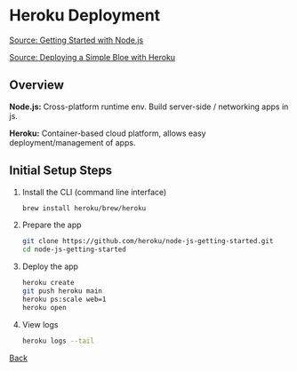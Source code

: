 # Heroku Deployment

[Source: Getting Started with Node.js](https://devcenter.heroku.com/articles/getting-started-with-nodejs)

[Source: Deploying a Simple Bloe with Heroku](https://howtonode.org/deploy-blog-to-heroku)

## Overview

**Node.js:** Cross-platform runtime env. Build server-side / networking apps in js.

**Heroku:** Container-based cloud platform, allows easy deployment/management of apps.

## Initial Setup Steps

1. Install the CLI (command line interface)

   ```bash
   brew install heroku/brew/heroku
   ```

2. Prepare the app

   ```bash
   git clone https://github.com/heroku/node-js-getting-started.git
   cd node-js-getting-started
   ```

3. Deploy the app

   ```bash
   heroku create
   git push heroku main
   heroku ps:scale web=1
   heroku open
   ```

4. View logs

   ```bash
   heroku logs --tail
   ```

[Back](README.md)
